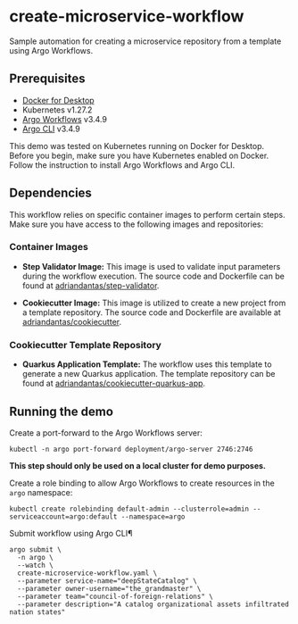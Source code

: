 # create-microservice-workflow

Sample automation for creating a microservice repository from a template using Argo Workflows.

## Prerequisites

- [Docker for Desktop](https://www.docker.com/products/docker-desktop/)
- Kubernetes v1.27.2
- [Argo Workflows](https://argoproj.github.io/argo-workflows/) v3.4.9
- [Argo CLI](https://argoproj.github.io/argo-workflows/walk-through/argo-cli/) v3.4.9

This demo was tested on Kubernetes running on Docker for Desktop. Before you begin, make sure you have Kubernetes
enabled on Docker. Follow the instruction to install Argo Workflows and Argo CLI.

## Dependencies

This workflow relies on specific container images to perform certain steps. Make sure you have access to the following images and repositories:

### Container Images

- **Step Validator Image:** This image is used to validate input parameters during the workflow execution. The source code and Dockerfile can be found at [adriandantas/step-validator](https://github.com/adriandantas/step-validator).

- **Cookiecutter Image:** This image is utilized to create a new project from a template repository. The source code and Dockerfile are available at [adriandantas/cookiecutter](https://github.com/adriandantas/cookiecutter).

### Cookiecutter Template Repository

- **Quarkus Application Template:** The workflow uses this template to generate a new Quarkus application. The template repository can be found at [adriandantas/cookiecutter-quarkus-app](https://github.com/adriandantas/cookiecutter-quarkus-app).


## Running the demo
Create a port-forward to the Argo Workflows server:
```shell
kubectl -n argo port-forward deployment/argo-server 2746:2746
```

**This step should only be used on a local cluster for demo purposes.**

Create a role binding to allow Argo Workflows to create resources in the `argo` namespace:
```shell
kubectl create rolebinding default-admin --clusterrole=admin --serviceaccount=argo:default --namespace=argo
```

Submit workflow using Argo CLI¶
```shell
argo submit \
  -n argo \
  --watch \
  create-microservice-workflow.yaml \
  --parameter service-name="deepStateCatalog" \
  --parameter owner-username="the_grandmaster" \
  --parameter team="council-of-foreign-relations" \
  --parameter description="A catalog organizational assets infiltrated nation states"
```